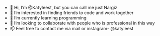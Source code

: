 - 👋 Hi, I’m @Katyleest, but you can call me just Nargiz 
- 👀 I’m interested in finding friends to code and work together
- 🌱 I’m currently learning programming
- 💞️ I’m looking to collaborate with people who is professional in this way
- 📫 Feel free to contact me via mail or instagram- @katyleest 
<!---
Katyleest/Katyleest is a ✨ special ✨ repository because its `README.md` (this file) appears on your GitHub profile.
You can click the Preview link to take a look at your changes.
--->
